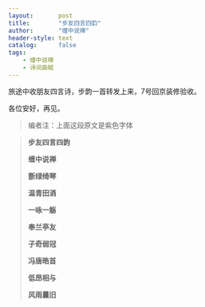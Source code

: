 ```yaml
---
layout:       post
title:        "步友四言四韵"
author:       "缠中说禅"
header-style: text
catalog:      false
tags:
    - 缠中说禅
    - 诗词曲赋
---
```


旅途中收朋友四言诗，步韵一首转发上来，7号回京装修验收。



各位安好，再见。



> 编者注：上面这段原文是紫色字体



> **步友四言四韵**
>
> 
>
> **缠中说禅**
>
> 
>
> **斵绿绮琴**
>
> **温青田酒**
>
> **一咏一觞**
>
> **奉兰亭友**
>
> **子奇弱冠**
>
> **冯唐皓首**
>
> **低昂相与**
>
> **风雨曩旧**

